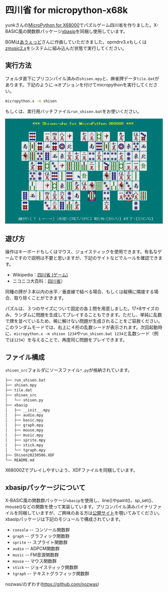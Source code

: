 # 四川省 for micropython-x68k

yunkさんの[MicroPython for X68000](https://github.com/yunkya2/micropython-x68k)でパズルゲーム四川省を作りました。X-BASIC風の関数群パッケージ[xbasip](https://github.com/nozwas/xbasip-x68k)を同梱し使用しています。

BGMは[あうぇっど](https://github.com/YosAwed)さんに作曲していただきました。opmdrv3.xもしくは[zmusic2.x](http://retropc.net/x68000/software/sound/zmusic/zmusic2/)をシステムに組み込んだ状態で実行してください。

## 実行方法

フォルダ直下にプリコンパイル済みの`shisen.mpy`と、麻雀牌データ`tile.dat`があります。下記のように`-m`オプションを付けてmicropythonを実行してください。

```bash
micropython.x -m shisen
```

もしくは、実行用バッチファイル`run_shisen.bat`をお使いください。

![実行画面](image/shisen.png)

## 遊び方

操作はキーボードもしくはマウス、ジョイスティックを使用できます。有名なゲームですので説明は不要と思いますが、下記のサイトなどでルールを確認できます。

* Wikipedia：[四川省 (ゲーム)](https://ja.wikipedia.org/wiki/四川省_(ゲーム))
* ニコニコ大百科：[四川省](https://dic.nicovideo.jp/a/四川省)）

同種の牌が３本以内の水平／垂直線で結べる場合、もしくは縦横に隣接する場合、取り除くことができます。

パズルは、３つのサイズについて固定の各１問を用意しました。17×8サイズのみ、ランダムに問題を生成してプレイすることもできます。ただし、単純に乱数で牌を並べているため、稀に解けない問題が生成されることをご容赦ください。このランダムモードでは、右上に４桁の乱数シードが表示されます。次回起動時に、`micropython.x -m shisen 1234`や`run_shisen.bat 1234`と乱数シード（例では`1234`）を与えることで、再度同じ問題をプレイできます。

## ファイル構成

`shisen_src`フォルダにソースファイル`*.py`が格納されています。

```text
├── run_shisen.bat
├── shisen.mpy
├── tile.dat
├── shisen_src
│   └── shisen.py
├── xbasip
│   ├── __init__.mpy
│   ├── audio.mpy
│   ├── basic.mpy
│   ├── graph.mpy
│   ├── mouse.mpy
│   ├── music.mpy
│   ├── sprite.mpy
│   ├── stick.mpy
│   └── tgraph.mpy
├── Shisen20230506.XDF
└── README.md
```

X68000Zでプレイしやすいよう、XDFファイルを同梱しています。

## xbasipパッケージについて

X-BASIC風の関数群パッケージ`xbasip`を使用し、line()やpaint()、sp_set()、mouse()などの関数を使って実装しています。プリコンパイル済みバイナリファイルを同梱していますが、ご興味のある方は[公開サイト](https://github.com/nozwas/xbasip-x68k)を覗いてみてください。xbasipパッケージは下記のモジュールで構成されています。

* `console` -- コンソール関数群
* `graph` -- グラフィック関数群
* `sprite` -- スプライト関数群
* `audio` -- ADPCM関数群
* `music` -- FM音源関数群
* `mouse` -- マウス関数群
* `stick` -- ジョイスティック関数群
* `tgraph` -- テキストグラフィック関数群

nozwas/のずわす(https://github.com/nozwas)